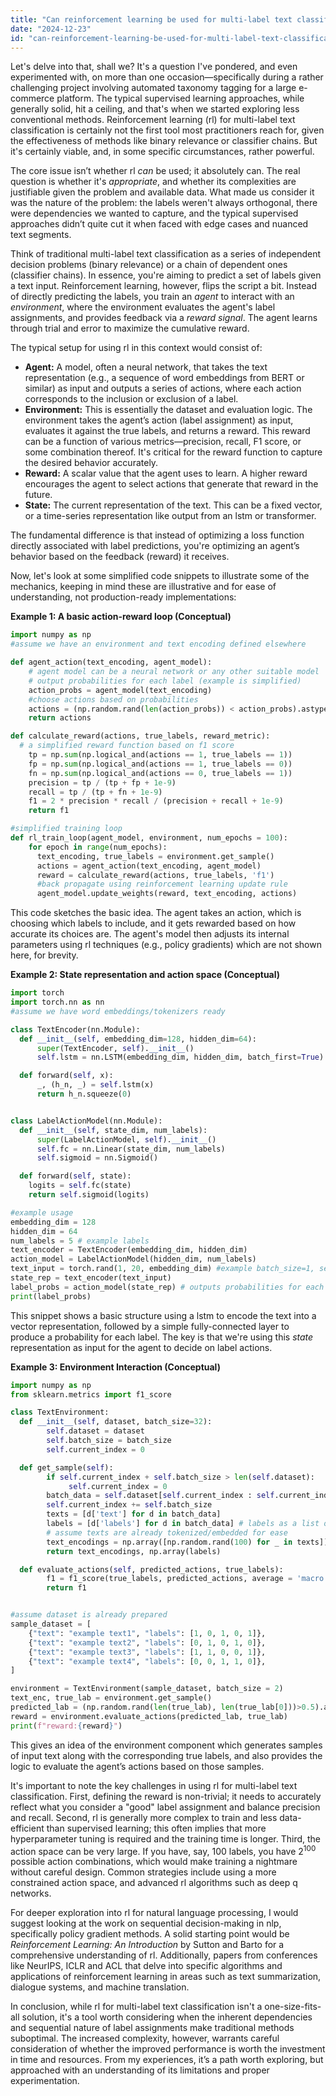 ```yaml
---
title: "Can reinforcement learning be used for multi-label text classification?"
date: "2024-12-23"
id: "can-reinforcement-learning-be-used-for-multi-label-text-classification"
---
```


Let's delve into that, shall we? It's a question I've pondered, and even experimented with, on more than one occasion—specifically during a rather challenging project involving automated taxonomy tagging for a large e-commerce platform. The typical supervised learning approaches, while generally solid, hit a ceiling, and that's when we started exploring less conventional methods. Reinforcement learning (rl) for multi-label text classification is certainly not the first tool most practitioners reach for, given the effectiveness of methods like binary relevance or classifier chains. But it's certainly viable, and, in some specific circumstances, rather powerful.

The core issue isn’t whether rl *can* be used; it absolutely can. The real question is whether it's *appropriate*, and whether its complexities are justifiable given the problem and available data. What made us consider it was the nature of the problem: the labels weren't always orthogonal, there were dependencies we wanted to capture, and the typical supervised approaches didn’t quite cut it when faced with edge cases and nuanced text segments.

Think of traditional multi-label text classification as a series of independent decision problems (binary relevance) or a chain of dependent ones (classifier chains). In essence, you're aiming to predict a set of labels given a text input. Reinforcement learning, however, flips the script a bit. Instead of directly predicting the labels, you train an *agent* to interact with an *environment*, where the environment evaluates the agent's label assignments, and provides feedback via a *reward signal*. The agent learns through trial and error to maximize the cumulative reward.

The typical setup for using rl in this context would consist of:

*   **Agent:** A model, often a neural network, that takes the text representation (e.g., a sequence of word embeddings from BERT or similar) as input and outputs a series of actions, where each action corresponds to the inclusion or exclusion of a label.
*   **Environment:** This is essentially the dataset and evaluation logic. The environment takes the agent’s action (label assignment) as input, evaluates it against the true labels, and returns a reward. This reward can be a function of various metrics—precision, recall, F1 score, or some combination thereof. It's critical for the reward function to capture the desired behavior accurately.
*   **Reward:** A scalar value that the agent uses to learn. A higher reward encourages the agent to select actions that generate that reward in the future.
*   **State:** The current representation of the text. This can be a fixed vector, or a time-series representation like output from an lstm or transformer.

The fundamental difference is that instead of optimizing a loss function directly associated with label predictions, you're optimizing an agent’s behavior based on the feedback (reward) it receives.

Now, let's look at some simplified code snippets to illustrate some of the mechanics, keeping in mind these are illustrative and for ease of understanding, not production-ready implementations:

**Example 1: A basic action-reward loop (Conceptual)**

```python
import numpy as np
#assume we have an environment and text encoding defined elsewhere

def agent_action(text_encoding, agent_model):
    # agent model can be a neural network or any other suitable model
    # output probabilities for each label (example is simplified)
    action_probs = agent_model(text_encoding)
    #choose actions based on probabilities
    actions = (np.random.rand(len(action_probs)) < action_probs).astype(int)
    return actions

def calculate_reward(actions, true_labels, reward_metric):
  # a simplified reward function based on f1 score
    tp = np.sum(np.logical_and(actions == 1, true_labels == 1))
    fp = np.sum(np.logical_and(actions == 1, true_labels == 0))
    fn = np.sum(np.logical_and(actions == 0, true_labels == 1))
    precision = tp / (tp + fp + 1e-9)
    recall = tp / (tp + fn + 1e-9)
    f1 = 2 * precision * recall / (precision + recall + 1e-9)
    return f1

#simplified training loop
def rl_train_loop(agent_model, environment, num_epochs = 100):
    for epoch in range(num_epochs):
      text_encoding, true_labels = environment.get_sample()
      actions = agent_action(text_encoding, agent_model)
      reward = calculate_reward(actions, true_labels, 'f1')
      #back propagate using reinforcement learning update rule
      agent_model.update_weights(reward, text_encoding, actions)

```

This code sketches the basic idea. The agent takes an action, which is choosing which labels to include, and it gets rewarded based on how accurate its choices are. The agent's model then adjusts its internal parameters using rl techniques (e.g., policy gradients) which are not shown here, for brevity.

**Example 2: State representation and action space (Conceptual)**

```python
import torch
import torch.nn as nn
#assume we have word embeddings/tokenizers ready

class TextEncoder(nn.Module):
  def __init__(self, embedding_dim=128, hidden_dim=64):
      super(TextEncoder, self).__init__()
      self.lstm = nn.LSTM(embedding_dim, hidden_dim, batch_first=True)

  def forward(self, x):
      _, (h_n, _) = self.lstm(x)
      return h_n.squeeze(0)


class LabelActionModel(nn.Module):
  def __init__(self, state_dim, num_labels):
      super(LabelActionModel, self).__init__()
      self.fc = nn.Linear(state_dim, num_labels)
      self.sigmoid = nn.Sigmoid()

  def forward(self, state):
    logits = self.fc(state)
    return self.sigmoid(logits)

#example usage
embedding_dim = 128
hidden_dim = 64
num_labels = 5 # example labels
text_encoder = TextEncoder(embedding_dim, hidden_dim)
action_model = LabelActionModel(hidden_dim, num_labels)
text_input = torch.rand(1, 20, embedding_dim) #example batch_size=1, seq_len=20, embedding_dim
state_rep = text_encoder(text_input)
label_probs = action_model(state_rep) # outputs probabilities for each label
print(label_probs)
```

This snippet shows a basic structure using a lstm to encode the text into a vector representation, followed by a simple fully-connected layer to produce a probability for each label. The key is that we're using this *state* representation as input for the agent to decide on label actions.

**Example 3: Environment Interaction (Conceptual)**

```python
import numpy as np
from sklearn.metrics import f1_score

class TextEnvironment:
  def __init__(self, dataset, batch_size=32):
        self.dataset = dataset
        self.batch_size = batch_size
        self.current_index = 0

  def get_sample(self):
        if self.current_index + self.batch_size > len(self.dataset):
             self.current_index = 0
        batch_data = self.dataset[self.current_index : self.current_index + self.batch_size]
        self.current_index += self.batch_size
        texts = [d['text'] for d in batch_data]
        labels = [d['labels'] for d in batch_data] # labels as a list of integers. 0 or 1 for each label.
        # assume texts are already tokenized/embedded for ease
        text_encodings = np.array([np.random.rand(100) for _ in texts])  # replace with actual encoding
        return text_encodings, np.array(labels)

  def evaluate_actions(self, predicted_actions, true_labels):
        f1 = f1_score(true_labels, predicted_actions, average = 'macro')
        return f1


#assume dataset is already prepared
sample_dataset = [
    {"text": "example text1", "labels": [1, 0, 1, 0, 1]},
    {"text": "example text2", "labels": [0, 1, 0, 1, 0]},
    {"text": "example text3", "labels": [1, 1, 0, 0, 1]},
    {"text": "example text4", "labels": [0, 0, 1, 1, 0]},
]

environment = TextEnvironment(sample_dataset, batch_size = 2)
text_enc, true_lab = environment.get_sample()
predicted_lab = (np.random.rand(len(true_lab), len(true_lab[0]))>0.5).astype(int) #simplified prediction
reward = environment.evaluate_actions(predicted_lab, true_lab)
print(f"reward:{reward}")

```
This gives an idea of the environment component which generates samples of input text along with the corresponding true labels, and also provides the logic to evaluate the agent’s actions based on those samples.

It's important to note the key challenges in using rl for multi-label text classification. First, defining the reward is non-trivial; it needs to accurately reflect what you consider a "good" label assignment and balance precision and recall. Second, rl is generally more complex to train and less data-efficient than supervised learning; this often implies that more hyperparameter tuning is required and the training time is longer. Third, the action space can be very large. If you have, say, 100 labels, you have 2<sup>100</sup> possible action combinations, which would make training a nightmare without careful design. Common strategies include using a more constrained action space, and advanced rl algorithms such as deep q networks.

For deeper exploration into rl for natural language processing, I would suggest looking at the work on sequential decision-making in nlp, specifically policy gradient methods. A solid starting point would be *Reinforcement Learning: An Introduction* by Sutton and Barto for a comprehensive understanding of rl. Additionally, papers from conferences like NeurIPS, ICLR and ACL that delve into specific algorithms and applications of reinforcement learning in areas such as text summarization, dialogue systems, and machine translation.

In conclusion, while rl for multi-label text classification isn't a one-size-fits-all solution, it's a tool worth considering when the inherent dependencies and sequential nature of label assignments make traditional methods suboptimal. The increased complexity, however, warrants careful consideration of whether the improved performance is worth the investment in time and resources. From my experiences, it’s a path worth exploring, but approached with an understanding of its limitations and proper experimentation.
